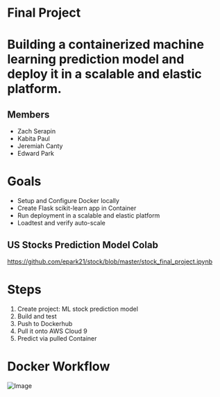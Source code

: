 # Final Project

# Building a containerized machine learning prediction model and deploy it in a scalable and elastic platform.

## Members
- Zach Serapin
- Kabita Paul
- Jeremiah Canty
- Edward Park

# Goals

-	Setup and Configure Docker locally
-	Create Flask scikit-learn app in Container
-	Run deployment in a scalable and elastic platform
-	Loadtest and verify auto-scale

## US Stocks Prediction Model Colab

https://github.com/epark21/stock/blob/master/stock_final_project.ipynb

# Steps

1.	Create project: ML stock prediction model
2.	Build and test
3.	Push to Dockerhub
4.	Pull it onto AWS Cloud 9
5.	Predict via pulled Container

# Docker Workflow

![Image](../master/images/docker.png?raw=true)



